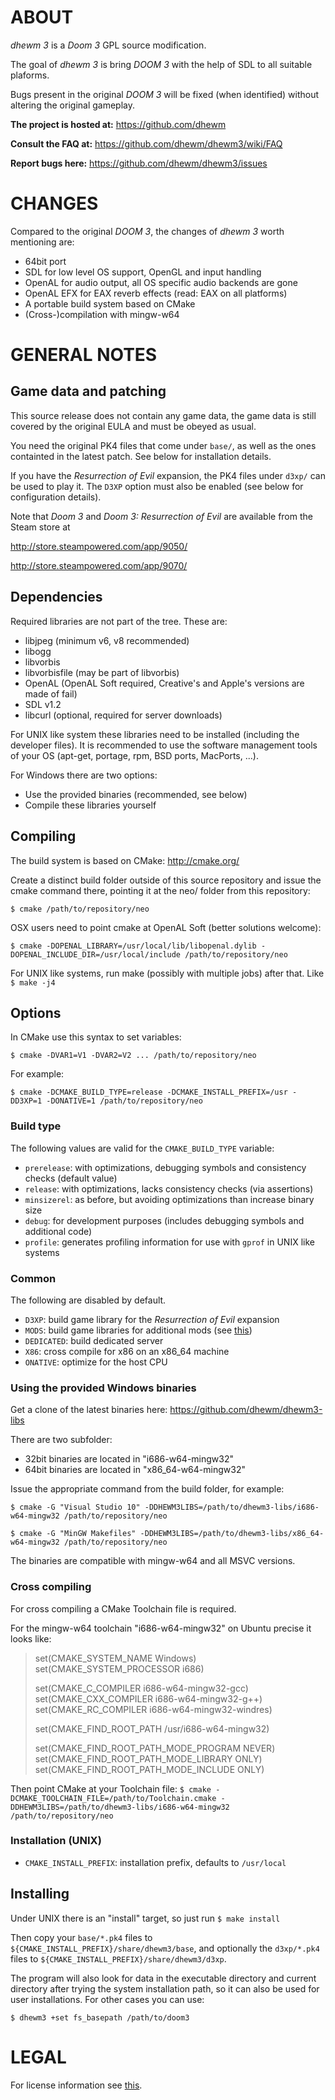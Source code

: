 # ABOUT

_dhewm 3_ is a _Doom 3_ GPL source modification.

The goal of _dhewm 3_ is bring _DOOM 3_ with the help of SDL to all suitable
plaforms.

Bugs present in the original _DOOM 3_ will be fixed (when identified) without
altering the original gameplay.

**The project is hosted at:** https://github.com/dhewm

**Consult the FAQ at:** https://github.com/dhewm/dhewm3/wiki/FAQ

**Report bugs here:** https://github.com/dhewm/dhewm3/issues


# CHANGES

Compared to the original _DOOM 3_, the changes of _dhewm 3_ worth mentioning are:

- 64bit port
- SDL for low level OS support, OpenGL and input handling
- OpenAL for audio output, all OS specific audio backends are gone
- OpenAL EFX for EAX reverb effects (read: EAX on all platforms)
- A portable build system based on CMake
- (Cross-)compilation with mingw-w64


# GENERAL NOTES

## Game data and patching

This source release does not contain any game data, the game data is still
covered by the original EULA and must be obeyed as usual.

You need the original PK4 files that come under `base/`, as well as the ones
containted in the latest patch. See below for installation details.

If you have the _Resurrection of Evil_ expansion, the PK4 files under `d3xp/`
can be used to play it. The `D3XP` option must also be enabled (see below for
configuration details).

Note that _Doom 3_ and _Doom 3: Resurrection of Evil_ are available from the Steam store at

http://store.steampowered.com/app/9050/

http://store.steampowered.com/app/9070/

## Dependencies

Required libraries are not part of the tree. These are:

- libjpeg (minimum v6, v8 recommended)
- libogg
- libvorbis
- libvorbisfile (may be part of libvorbis)
- OpenAL (OpenAL Soft required, Creative's and Apple's versions are made of fail)
- SDL v1.2
- libcurl (optional, required for server downloads)

For UNIX like system these libraries need to be installed (including the
developer files). It is recommended to use the software management tools of
your OS (apt-get, portage, rpm, BSD ports, MacPorts, ...).

For Windows there are two options:

- Use the provided binaries (recommended, see below)
- Compile these libraries yourself

## Compiling

The build system is based on CMake: http://cmake.org/

Create a distinct build folder outside of this source repository and issue
the cmake command there, pointing it at the neo/ folder from this repository:

`$ cmake /path/to/repository/neo`

OSX users need to point cmake at OpenAL Soft (better solutions welcome):

`$ cmake -DOPENAL_LIBRARY=/usr/local/lib/libopenal.dylib -DOPENAL_INCLUDE_DIR=/usr/local/include /path/to/repository/neo`

For UNIX like systems, run make (possibly with multiple jobs) after that. Like
`$ make -j4`

## Options

In CMake use this syntax to set variables:

`$ cmake -DVAR1=V1 -DVAR2=V2 ... /path/to/repository/neo`

For example:

`$ cmake -DCMAKE_BUILD_TYPE=release -DCMAKE_INSTALL_PREFIX=/usr -DD3XP=1 -DONATIVE=1 /path/to/repository/neo`

### Build type

The following values are valid for the `CMAKE_BUILD_TYPE` variable:

- `prerelease`: with optimizations, debugging symbols and consistency checks (default value)
- `release`: with optimizations, lacks consistency checks (via assertions)
- `minsizerel`: as before, but avoiding optimizations than increase binary size
- `debug`: for development purposes (includes debugging symbols and additional code)
- `profile`: generates profiling information for use with `gprof` in UNIX like systems

### Common

The following are disabled by default.

- `D3XP`: build game library for the _Resurrection of Evil_ expansion
- `MODS`: build game libraries for additional mods (see [this](neo/mods/README.md))
- `DEDICATED`: build dedicated server
- `X86`: cross compile for x86 on an x86\_64 machine
- `ONATIVE`: optimize for the host CPU

### Using the provided Windows binaries

Get a clone of the latest binaries here: https://github.com/dhewm/dhewm3-libs

There are two subfolder:

- 32bit binaries are located in "i686-w64-mingw32"
- 64bit binaries are located in "x86\_64-w64-mingw32"

Issue the appropriate command from the build folder, for example:

`$ cmake -G "Visual Studio 10" -DDHEWM3LIBS=/path/to/dhewm3-libs/i686-w64-mingw32 /path/to/repository/neo`

`$ cmake -G "MinGW Makefiles" -DDHEWM3LIBS=/path/to/dhewm3-libs/x86_64-w64-mingw32 /path/to/repository/neo`

The binaries are compatible with mingw-w64 and all MSVC versions.

### Cross compiling

For cross compiling a CMake Toolchain file is required.

For the mingw-w64 toolchain "i686-w64-mingw32" on Ubuntu precise it looks like:

> set(CMAKE_SYSTEM_NAME Windows)
> set(CMAKE_SYSTEM_PROCESSOR i686)
> 
> set(CMAKE_C_COMPILER i686-w64-mingw32-gcc)
> set(CMAKE_CXX_COMPILER i686-w64-mingw32-g++)
> set(CMAKE_RC_COMPILER i686-w64-mingw32-windres)
> 
> set(CMAKE_FIND_ROOT_PATH /usr/i686-w64-mingw32)
> 
> set(CMAKE_FIND_ROOT_PATH_MODE_PROGRAM NEVER)
> set(CMAKE_FIND_ROOT_PATH_MODE_LIBRARY ONLY)
> set(CMAKE_FIND_ROOT_PATH_MODE_INCLUDE ONLY)

Then point CMake at your Toolchain file:
`$ cmake -DCMAKE_TOOLCHAIN_FILE=/path/to/Toolchain.cmake -DDHEWM3LIBS=/path/to/dhewm3-libs/i686-w64-mingw32 /path/to/repository/neo`

### Installation (UNIX)

- `CMAKE_INSTALL_PREFIX`: installation prefix, defaults to `/usr/local`

## Installing

Under UNIX there is an "install" target, so just run
`$ make install`

Then copy your `base/*.pk4` files to `${CMAKE_INSTALL_PREFIX}/share/dhewm3/base`,
and optionally the `d3xp/*.pk4` files to `${CMAKE_INSTALL_PREFIX}/share/dhewm3/d3xp`.

The program will also look for data in the executable directory and current
directory after trying the system installation path, so it can also be used
for user installations. For other cases you can use:

`$ dhewm3 +set fs_basepath /path/to/doom3`

# LEGAL

For license information see [this](LEGAL.md).
